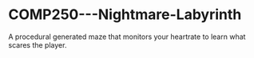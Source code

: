 # COMP250---Nightmare-Labyrinth
A procedural generated maze that monitors your heartrate to learn what scares the player.
